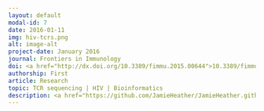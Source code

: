 ```yaml
---
layout: default
modal-id: 7
date: 2016-01-11
img: hiv-tcrs.png
alt: image-alt
project-date: January 2016
journal: Frontiers in Immunology
doi: <a href="http://dx.doi.org/10.3389/fimmu.2015.00644">10.3389/fimmu.2015.00644</a>
authorship: First
article: Research
topic: TCR sequencing | HIV | Bioinformatics
description: <a href="https://github.com/JamieHeather/JamieHeather.github.io/raw/master/_pdfs/Heather_2016_FrontImmuno_HIV_TCR_RepSeq.pdf">Download pdf</a><p>This was the major biology paper of my PhD, in which I apply the error-correcting TCR sequencing pipeling we had developed to a cohort of HIV patients, comparing their repertoires before and shortly after beginning treatment to healthy volunteers.<p>In it I make use of a number of metrics to show how the TCR repertoire becomes perturbed in these patients: effectively a small number of - primarily - CD8 T cell cells appear to expand dramatically, which in combination with the dramatic loss of CD4 T cells leads to hugely skewed diversity.
---
```

